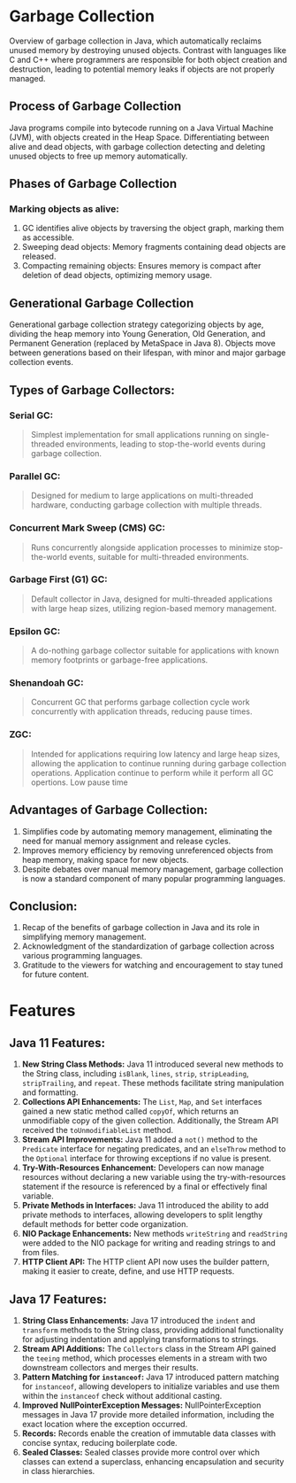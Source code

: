 # Garbage Collection

Overview of garbage collection in Java, which automatically reclaims unused memory by destroying unused objects.
Contrast with languages like C and C++ where programmers are responsible for both object creation and destruction, leading to potential memory leaks if objects are not properly managed.

## Process of Garbage Collection

Java programs compile into bytecode running on a Java Virtual Machine (JVM), with objects created in the Heap Space.
Differentiating between alive and dead objects, with garbage collection detecting and deleting unused objects to free up memory automatically.

## Phases of Garbage Collection

  ### Marking objects as alive: 
  1. GC identifies alive objects by traversing the object graph, marking them as accessible.
  2. Sweeping dead objects: Memory fragments containing dead objects are released.
  3. Compacting remaining objects: Ensures memory is compact after deletion of dead objects, optimizing memory usage.

## Generational Garbage Collection

Generational garbage collection strategy categorizing objects by age, dividing the heap memory into Young Generation, Old Generation, and Permanent Generation (replaced by MetaSpace in Java 8).
Objects move between generations based on their lifespan, with minor and major garbage collection events.

## Types of Garbage Collectors:

  ### Serial GC: 
  > Simplest implementation for small applications running on single-threaded environments, leading to stop-the-world events during garbage collection.
  ### Parallel GC: 
  > Designed for medium to large applications on multi-threaded hardware, conducting garbage collection with multiple threads.
  ### Concurrent Mark Sweep (CMS) GC: 
  > Runs concurrently alongside application processes to minimize stop-the-world events, suitable for multi-threaded environments.
  ### Garbage First (G1) GC: 
  > Default collector in Java, designed for multi-threaded applications with large heap sizes, utilizing region-based memory management.
  ### Epsilon GC: 
  > A do-nothing garbage collector suitable for applications with known memory footprints or garbage-free applications.
  ### Shenandoah GC: 
  > Concurrent GC that performs garbage collection cycle work concurrently with application threads, reducing pause times.
  ### ZGC: 
  > Intended for applications requiring low latency and large heap sizes, allowing the application to continue running during garbage collection operations.
  > Application continue to perform while it perform all GC opertions.
  > Low pause time

## Advantages of Garbage Collection:
1. Simplifies code by automating memory management, eliminating the need for manual memory assignment and release cycles.
2. Improves memory efficiency by removing unreferenced objects from heap memory, making space for new objects.
3. Despite debates over manual memory management, garbage collection is now a standard component of many popular programming languages.

## Conclusion:
1. Recap of the benefits of garbage collection in Java and its role in simplifying memory management.
2. Acknowledgment of the standardization of garbage collection across various programming languages.
3. Gratitude to the viewers for watching and encouragement to stay tuned for future content.


# Features
## Java 11 Features:
1. **New String Class Methods:** Java 11 introduced several new methods to the String class, including `isBlank`, `lines`, `strip`, `stripLeading`, `stripTrailing`, and `repeat`. These methods facilitate string manipulation and formatting.
2. **Collections API Enhancements:** The `List`, `Map`, and `Set` interfaces gained a new static method called `copyOf`, which returns an unmodifiable copy of the given collection. Additionally, the Stream API received the `toUnmodifiableList` method.
3. **Stream API Improvements:** Java 11 added a `not()` method to the `Predicate` interface for negating predicates, and an `elseThrow` method to the `Optional` interface for throwing exceptions if no value is present.
4. **Try-With-Resources Enhancement:** Developers can now manage resources without declaring a new variable using the try-with-resources statement if the resource is referenced by a final or effectively final variable.
5. **Private Methods in Interfaces:** Java 11 introduced the ability to add private methods to interfaces, allowing developers to split lengthy default methods for better code organization.
6. **NIO Package Enhancements:** New methods `writeString` and `readString` were added to the NIO package for writing and reading strings to and from files.
7. **HTTP Client API:** The HTTP client API now uses the builder pattern, making it easier to create, define, and use HTTP requests.

## Java 17 Features:
1. **String Class Enhancements:** Java 17 introduced the `indent` and `transform` methods to the String class, providing additional functionality for adjusting indentation and applying transformations to strings.
2. **Stream API Additions:** The `Collectors` class in the Stream API gained the `teeing` method, which processes elements in a stream with two downstream collectors and merges their results.
3. **Pattern Matching for `instanceof`:** Java 17 introduced pattern matching for `instanceof`, allowing developers to initialize variables and use them within the `instanceof` check without additional casting.
4. **Improved NullPointerException Messages:** NullPointerException messages in Java 17 provide more detailed information, including the exact location where the exception occurred.
5. **Records:** Records enable the creation of immutable data classes with concise syntax, reducing boilerplate code.
6. **Sealed Classes:** Sealed classes provide more control over which classes can extend a superclass, enhancing encapsulation and security in class hierarchies.
